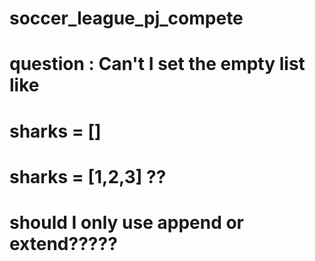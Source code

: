 # soccer_league_pj_compete
# question : Can't I set the empty list like 
# sharks = []
# sharks = [1,2,3] ??
# should I only use append or extend?????